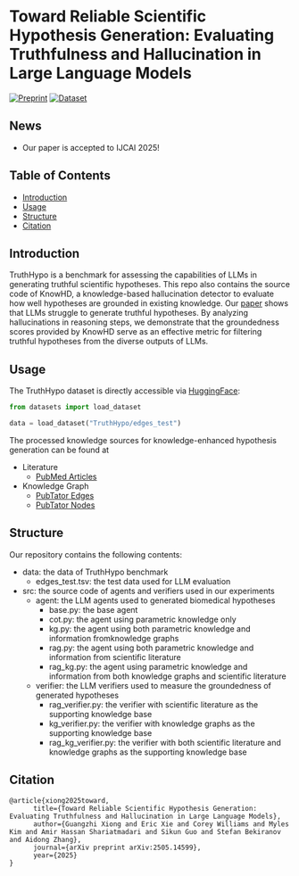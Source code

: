 # Toward Reliable Scientific Hypothesis Generation: Evaluating Truthfulness and Hallucination in Large Language Models

[![Preprint](https://img.shields.io/badge/preprint-available-brightgreen)](https://arxiv.org/abs/2505.14599)
[![Dataset](https://img.shields.io/badge/dataset-available-yellow)](https://huggingface.co/TruthHypo)

## News
- Our paper is accepted to IJCAI 2025!

## Table of Contents

- [Introduction](#introduction)
- [Usage](#usage)
- [Structure](#structure)
- [Citation](#citation)

## Introduction
TruthHypo is a benchmark for assessing the capabilities of LLMs in generating truthful scientific hypotheses. This repo also contains the source code of KnowHD, a knowledge-based hallucination detector to evaluate how well hypotheses are grounded in existing knowledge. Our [paper](https://arxiv.org/abs/2505.14599) shows that LLMs struggle to generate truthful hypotheses. By analyzing hallucinations in reasoning steps, we demonstrate that the groundedness scores provided by KnowHD serve as an effective metric for filtering truthful hypotheses from the diverse outputs of LLMs.

## Usage
The TruthHypo dataset is directly accessible via [HuggingFace](https://huggingface.co/TruthHypo):
```python
from datasets import load_dataset

data = load_dataset("TruthHypo/edges_test")
```

The processed knowledge sources for knowledge-enhanced hypothesis generation can be found at
- Literature
  - [PubMed Articles](https://huggingface.co/datasets/MedRAG/pubmed)
- Knowledge Graph
  - [PubTator Edges](https://huggingface.co/datasets/TruthHypo/edges_train)
  - [PubTator Nodes](https://huggingface.co/datasets/TruthHypo/nodes)

## Structure

Our repository contains the following contents:
- data: the data of TruthHypo benchmark
  - edges_test.tsv: the test data used for LLM evaluation
- src: the source code of agents and verifiers used in our experiments
  - agent: the LLM agents used to generated biomedical hypotheses
    - base.py: the base agent
    - cot.py: the agent using parametric knowledge only
    - kg.py: the agent using both parametric knowledge and information fromknowledge graphs
    - rag.py: the agent using both parametric knowledge and information from scientific literature
    - rag_kg.py: the agent using parametric knowledge and information from both knowledge graphs and scientific literature
  - verifier: the LLM verifiers used to measure the groundedness of generated hypotheses
    - rag_verifier.py: the verifier with scientific literature as the supporting knowledge base
    - kg_verifier.py: the verifier with knowledge graphs as the supporting knowledge base
    - rag_kg_verifier.py: the verifier with both scientific literature and knowledge graphs as the supporting knowledge base


## Citation
```
@article{xiong2025toward,
      title={Toward Reliable Scientific Hypothesis Generation: Evaluating Truthfulness and Hallucination in Large Language Models}, 
      author={Guangzhi Xiong and Eric Xie and Corey Williams and Myles Kim and Amir Hassan Shariatmadari and Sikun Guo and Stefan Bekiranov and Aidong Zhang},
      journal={arXiv preprint arXiv:2505.14599},
      year={2025}
}
```
